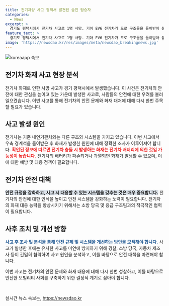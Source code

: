 ```yaml
---
title: 전기차량 사고 평택서 발견된 숨진 탑승자
categories:
  - News
excerpt: >
  경기도 평택시에서 전기차 사고로 1명 사망. 기아 EV6 전기차가 도로 구조물을 들이받아 불이 나 탑승자 1명이 사망했다. 사고 당시 차량에서 불길이 일어나 소방 당국이 3시간 50여분 동안 불을 진압했으며, 남성 시신 한 구가 발견됐다. 경찰은 사고 경위를 조사 중이며 국립과학수사연구원에 시신에 대한 부검을 의뢰할 예정이다.
feature_text: >
  경기도 평택시에서 전기차 사고로 1명 사망. 기아 EV6 전기차가 도로 구조물을 들이받아 불이 나 탑승자 1명이 사망했다. 사고 당시 차량에서 불길이 일어나 소방 당국이 3시간 50여분 동안 불을 진압했으며, 남성 시신 한 구가 발견됐다. 경찰은 사고 경위를 조사 중이며 국립과학수사연구원에 시신에 대한 부검을 의뢰할 예정이다.
image: 'https://newsdao.kr/res/images/meta/newsdao_breakingnews.jpg'
---
```


<p><img src="https://newsdao.kr/res/images/meta/newsdao_breakingnews.jpg" alt="koreaapp 속보" /></p>

<h2 data-ke-size="size26">전기차 화재 사고 현장 분석</h2>

<p>전기차 화재로 인한 사망 사고가 경기 평택시에서 발생했습니다. 이 사건은 전기차의 안전에 대한 관심을 높이고 있는 가운데 발생한 사고로, 사람들의 안전에 대한 우려를 불러일으켰습니다. 이번 사고를 통해 전기차의 안전 문제와 화재 대처에 대해 다시 한번 주목할 필요가 있습니다.</p>

<h2 data-ke-size="size24">사고 발생 원인</h2>

<p>전기차는 기존 내연기관차와는 다른 구조와 시스템을 가지고 있습니다. 이번 사고에서 우측 경계석을 들이받은 후 화재가 발생한 원인에 대해 정확한 조사가 이루어져야 합니다. <b><span style="color: #ee2323;">확인된 정보에 따르면 전기차 충돌 시 발생하는 화재는 전기차 배터리에 의한 것일 가능성이 높습니다.</span></b> 전기차의 배터리가 파손되거나 과열되면 화재가 발생할 수 있으며, 이에 대한 예방 및 대응 정책이 필요합니다.</p>

<h2 data-ke-size="size24">전기차 안전 대책</h2>

<p><b><span style="background-color: #21538527;">안전 규정을 강화하고, 사고 시 대응할 수 있는 시스템을 갖추는 것은 매우 중요합니다.</span></b> 전기차의 안전에 대한 인식을 높이고 안전 시스템을 강화하는 노력이 필요합니다. 전기차의 화재 대응 능력을 향상시키기 위해서는 소방 당국 및 응급 구조팀과의 적극적인 협력이 필요합니다.</p>

<h2 data-ke-size="size24">사후 조치 및 개선 방향</h2>

<p><b><span style="color: #1a5490;">사고 후 조사 및 분석을 통해 안전 규제 및 시스템을 개선하는 방안을 모색해야 합니다.</span></b> 사고가 발생한 후에는 유사한 사고를 미연에 방지하기 위해 경찰, 소방 당국, 자동차 제조사 등이 긴밀히 협력하여 사고 원인을 분석하고, 이를 바탕으로 안전 대책을 마련해야 합니다.</p>

<p>이번 사고는 전기차의 안전 문제와 화재 대응에 대해 다시 한번 성찰하고, 이를 바탕으로 안전한 모빌리티 사회를 구축하기 위한 결정적 계기로 삼아야 합니다. <p data-ke-size="size16">&nbsp;</p></p>
실시간 뉴스 속보는, <a href="https://newsdao.kr" rel="dofollow">https://newsdao.kr</a>


